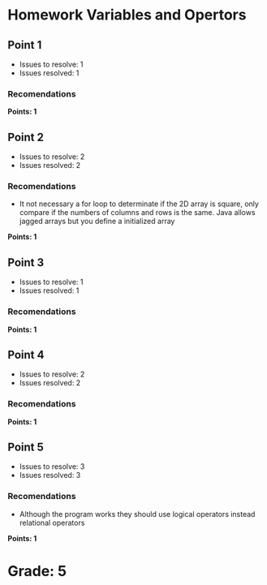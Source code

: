 # Homework Variables and Opertors

## Point 1

* Issues to resolve: 1
* Issues resolved: 1

### Recomendations

__Points: 1__

## Point 2

* Issues to resolve: 2
* Issues resolved: 2

### Recomendations

* It not necessary a for loop to determinate if the 2D array is square, only compare if the numbers of columns and rows is the same. Java allows jagged arrays but you define a initialized array 
  
__Points: 1__

## Point 3

* Issues to resolve: 1
* Issues resolved: 1

### Recomendations
   
__Points: 1__

## Point 4

* Issues to resolve: 2
* Issues resolved: 2

### Recomendations

__Points: 1__

## Point 5

* Issues to resolve: 3
* Issues resolved: 3

### Recomendations

* Although the program works they should use logical operators instead relational operators

__Points: 1__

# Grade: 5

